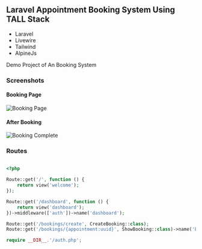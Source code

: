## Laravel Appointment Booking System Using TALL Stack

- Laravel
- Livewire
- Tailwind
- AlpineJs

Demo Project of An Booking System

### Screenshots

#### Booking Page
![Booking Page](https://user-images.githubusercontent.com/17238742/131124597-7a4ec985-af7e-41fb-be77-45105c46104d.jpg)

#### After Booking
![Booking Complete](https://user-images.githubusercontent.com/17238742/131124379-efe00b08-033e-4b7f-8c08-975dac10bf55.jpg)


### Routes

```php

<?php

Route::get('/', function () {
    return view('welcome');
});

Route::get('/dashboard', function () {
    return view('dashboard');
})->middleware(['auth'])->name('dashboard');

Route::get('/bookings/create', CreateBooking::class);
Route::get('/bookings/{appointment:uuid}', ShowBooking::class)->name('bookings.show');

require __DIR__.'/auth.php';

```
